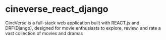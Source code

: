 # cineverse_react_django
CineVerse is a full-stack web application built with REACT.js and DRF(Django), designed for movie enthusiasts to explore, review, and rate a vast collection of movies and dramas
